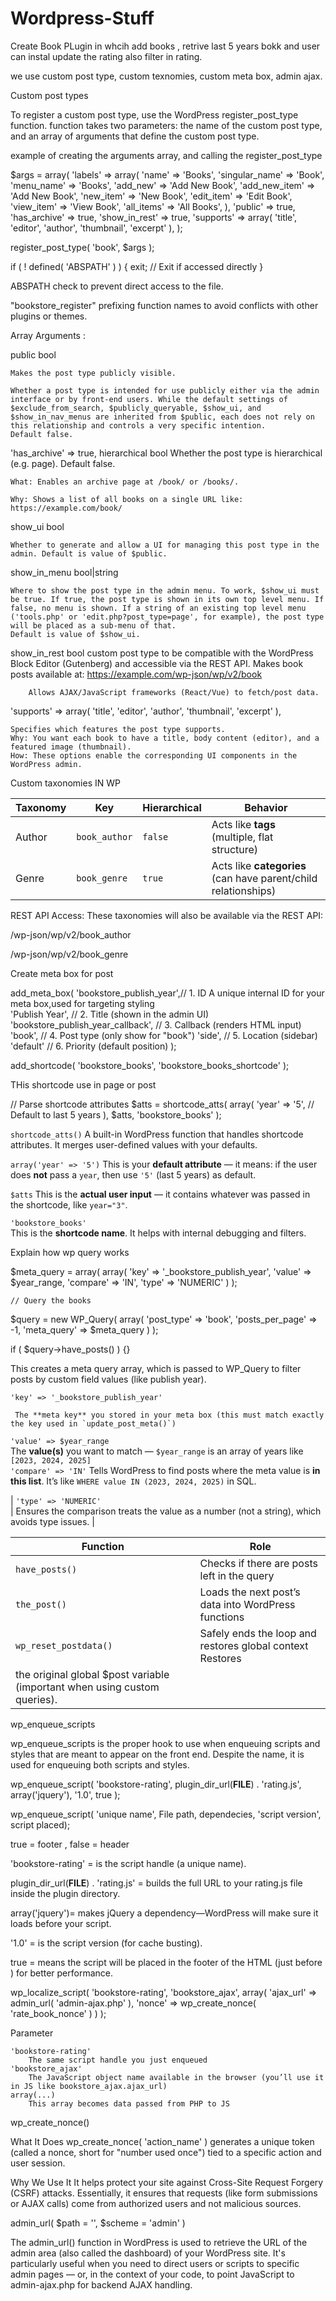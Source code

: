 # Wordpress-Stuff

Create Book PLugin in whcih add books , retrive last 5 years bokk and user can instal update the rating also filter in rating.

we use custom post type, custom texnomies, custom meta box, admin ajax.



Custom post types

To register a custom post type, use the WordPress register_post_type function.
function takes two parameters: the name of the custom post type, and an array of arguments that define the custom post type.

example of creating the arguments array, and calling the register_post_type

$args = array(
'labels' => array(
'name' => 'Books',
'singular_name' => 'Book',
'menu_name' => 'Books',
'add_new' => 'Add New Book',
'add_new_item' => 'Add New Book',
'new_item' => 'New Book',
'edit_item' => 'Edit Book',
'view_item' => 'View Book',
'all_items' => 'All Books',
),
'public' => true,
'has_archive' => true,
'show_in_rest' => true,
'supports' => array( 'title', 'editor', 'author', 'thumbnail', 'excerpt' ),
);

register_post_type( 'book', $args );

if ( ! defined( 'ABSPATH' ) ) {
exit; // Exit if accessed directly
}

ABSPATH check to prevent direct access to the file.

"bookstore_register" prefixing function names to avoid conflicts with other plugins or themes.

Array Arguments :

public bool

    Makes the post type publicly visible.

    Whether a post type is intended for use publicly either via the admin interface or by front-end users. While the default settings of $exclude_from_search, $publicly_queryable, $show_ui, and $show_in_nav_menus are inherited from $public, each does not rely on this relationship and controls a very specific intention.
    Default false.

'has_archive' => true,
hierarchical bool
Whether the post type is hierarchical (e.g. page). Default false.

    What: Enables an archive page at /book/ or /books/.

    Why: Shows a list of all books on a single URL like:
    https://example.com/book/

show_ui bool

    Whether to generate and allow a UI for managing this post type in the admin. Default is value of $public.

show_in_menu bool|string

    Where to show the post type in the admin menu. To work, $show_ui must be true. If true, the post type is shown in its own top level menu. If false, no menu is shown. If a string of an existing top level menu ('tools.php' or 'edit.php?post_type=page', for example), the post type will be placed as a sub-menu of that.
    Default is value of $show_ui.

show_in_rest bool
custom post type to be compatible with the WordPress Block Editor (Gutenberg) and accessible via the REST API.
Makes book posts available at:
https://example.com/wp-json/wp/v2/book

        Allows AJAX/JavaScript frameworks (React/Vue) to fetch/post data.

'supports' => array( 'title', 'editor', 'author', 'thumbnail', 'excerpt' ),

    Specifies which features the post type supports.
    Why: You want each book to have a title, body content (editor), and a featured image (thumbnail).
    How: These options enable the corresponding UI components in the WordPress admin.

Custom taxonomies IN WP

| Taxonomy | Key           | Hierarchical | Behavior                                                       |
| -------- | ------------- | ------------ | -------------------------------------------------------------- |
| Author   | `book_author` | `false`      | Acts like **tags** (multiple, flat structure)                  |
| Genre    | `book_genre`  | `true`       | Acts like **categories** (can have parent/child relationships) |

REST API Access:
These taxonomies will also be available via the REST API:

/wp-json/wp/v2/book_author

/wp-json/wp/v2/book_genre

Create meta box for post

add_meta_box(
'bookstore_publish_year',// 1. ID A unique internal ID for your meta box,used for targeting styling  
 'Publish Year', // 2. Title (shown in the admin UI)
'bookstore_publish_year_callback', // 3. Callback (renders HTML input)
'book', // 4. Post type (only show for "book")
'side', // 5. Location (sidebar)
'default' // 6. Priority (default position)
);

add_shortcode( 'bookstore_books', 'bookstore_books_shortcode' );

THis shortcode use in page or post

// Parse shortcode attributes
$atts = shortcode_atts( array(
'year' => '5', // Default to last 5 years
), $atts, 'bookstore_books' );

`shortcode_atts()`
A built-in WordPress function that handles shortcode attributes. It merges user-defined values with your defaults.

`array('year' => '5')`
This is your **default attribute** — it means: if the user does **not** pass a `year`, then use `'5'` (last 5 years) as default.

`$atts`
This is the **actual user input** — it contains whatever was passed in the shortcode, like `year="3"`.

`'bookstore_books'`  
 This is the **shortcode name**. It helps with internal debugging and filters.

Explain how wp query works

$meta_query = array(
array(
'key' => '\_bookstore_publish_year',
'value' => $year_range,
'compare' => 'IN',
'type' => 'NUMERIC'
)
);

    // Query the books

$query = new WP_Query( array(
'post_type' => 'book',
'posts_per_page' => -1,
'meta_query' => $meta_query
)
);

if ( $query->have_posts() ) {}

This creates a meta query array, which is passed to WP_Query to filter posts by custom field values (like publish year).

`'key' => '_bookstore_publish_year'`

     The **meta key** you stored in your meta box (this must match exactly the key used in `update_post_meta()`)

`'value' => $year_range`  
 The **value(s)** you want to match — `$year_range` is an array of years like `[2023, 2024, 2025]`  
 `'compare' => 'IN'`
Tells WordPress to find posts where the meta value is **in this list**. It’s like `WHERE value IN (2023, 2024, 2025)` in SQL.

| `'type' => 'NUMERIC'`  
 | Ensures the comparison treats the value as a number (not a string), which avoids type issues. |


| Function              | Role                                                |
| --------------------- | --------------------------------------------------- |
| `have_posts()`        | Checks if there are posts left in the query         |
| `the_post()`          | Loads the next post’s data into WordPress functions |
| `wp_reset_postdata()` | Safely ends the loop and restores global context Restores 
                          the original global $post variable (important when using custom queries).   |


wp_enqueue_scripts

wp_enqueue_scripts is the proper hook to use when enqueuing scripts and styles that are meant to appear on the front end. Despite the name, it is used for enqueuing both scripts and styles.

wp_enqueue_script( 'bookstore-rating', plugin_dir_url(__FILE__) . 'rating.js', array('jquery'), '1.0', true );

wp_enqueue_script( 'unique name', File path, dependecies, 'script version', script placed);

true = footer , false = header

'bookstore-rating' = is the script handle (a unique name).

plugin_dir_url(__FILE__) . 'rating.js'  = builds the full URL to your rating.js file inside the plugin directory.

array('jquery')=  makes jQuery a dependency—WordPress will make sure it loads before your script.

'1.0' = is the script version (for cache busting).

true = means the script will be placed in the footer of the HTML (just before </body>) for better performance.




wp_localize_script( 
    'bookstore-rating', 
    'bookstore_ajax', 
    array(
        'ajax_url' => admin_url( 'admin-ajax.php' ),
        'nonce'    => wp_create_nonce( 'rate_book_nonce' )
    ) 
);

  Parameter

    'bookstore-rating'
    	The same script handle you just enqueued
    'bookstore_ajax'	
        The JavaScript object name available in the browser (you’ll use it in JS like bookstore_ajax.ajax_url)
    array(...)	
        This array becomes data passed from PHP to JS



wp_create_nonce()

What It Does
wp_create_nonce( 'action_name' ) generates a unique token (called a nonce, short for "number used once") tied to a specific action and user session.

Why We Use It
It helps protect your site against Cross-Site Request Forgery (CSRF) attacks. Essentially, it ensures that requests (like form submissions or AJAX calls) come from authorized users and not malicious sources.


admin_url( $path = '', $scheme = 'admin' )

The admin_url() function in WordPress is used to retrieve the URL of the admin area (also called the dashboard) of your WordPress site. It's particularly useful when you need to direct users or scripts to specific admin pages — or, in the context of your code, to point JavaScript to admin-ajax.php for backend AJAX handling.
